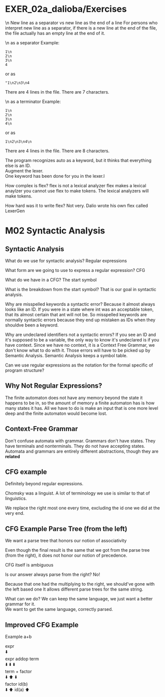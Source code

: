 # EXER_02a_dalioba/Exercises


\n
New line as a separator vs new line as the end of a line
For persons who interpret new line as a separator, if there is a new line at the end of the file, the file actually has an empty line at the end of it.

\n as a separator 
Example:
```
1\n
2\n
3\n
4
```
or as 
```
"1\n2\n3\n4
```
There are 4 lines in the file. There are 7 characters.

\n as a terminator
Example:  
```
1\n
2\n
3\n
4\n
```
or as 
```
1\n2\n3\n4\n
```
There are 4 lines in the file. There are 8 characters.

The program recognizes auto as a keyword, but it thinks that everything else is an ID.  
Augment the lexer.  
One keyword has been done for you in the lexer.l 

How complex is flex?
flex is not a lexical analyzer
flex makes a lexical anaylzer
you cannot use flex to make tokens.
The lexical analyzers will make tokens.

How hard was it to write flex?
Not very. Dalio wrote his own flex called LexerGen

# M02 Syntactic Analysis  
## Syntactic Analysis
What do we use for syntactic analysis?
Regular expressions

What form are we going to use to express a regular expression?
CFG

What do we have in a CFG?
The start symbol

What is the breakdown from the start symbol? That is our goal in syntactic analysis.

Why are misspelled keywords a syntactic error? Because it almost always looks like an ID. 
If you were in a state where int was an acceptable token, that its almost certain that ant will not be. 
So misspelled keywords are normally syntactic errors because they end up mistaken as IDs when they shouldve been a keyword.

Why are undeclared identifiers not a syntactic errors?
If you see an ID and it's supposed to be a variable, the only way to know it's undeclared is if you have context.
Since we have no context, it is a Context Free Grammar, we don't know what to do with it. 
Those errors will have to be picked up by Semantic Analysis.
Semantic Analysis keeps a symbol table.

Can we use regular expressions as the notation for the formal specific of program structure?

## Why Not Regular Expressions?  
The finite automaton does not have any memory beyond the state it happens to be in, so the amount of memory a finite automaton has is how many states it has. 
All we have to do is make an input that is one more level deep and the finite automaton would become lost.  

## Context-Free Grammar  
Don't confuse automata with grammar. Grammars don't have states. They have terminals and nonterminals. They do not have accepting states.
Automata and grammars are entirely different abstractions, though they are **related** 

## CFG example
Definitely beyond regular expressions.  

Chomsky was a linguist. A lot of terminology we use is similar to that of linguistics.  

We replace the right most one every time, excluding the id one we did at the very end.


## CFG Example Parse Tree (from the left)
We want a parse tree that honors our notion of associativity 

Even though the final result is the same that we got from the parse tree (from the right), it does not honor our notion of precedence.  

CFG itself is ambiguous

Is our answer always parse from the right? 
No! 

Because that one had the multiplying to the right, we should've gone with the left based one
It allows different parse trees for the same string.

What can we do?
We can keep the same language, we just want a better grammar for it.  
We want to get the same language, correctly parsed.  

## Improved CFG Example  

Example
a+b

expr  
⬇️  
expr  addop  term  
⬇️      ⬇️    ⬇️  
term     +    factor  
⬇️      ⬆️    ⬇️    
factor        id(b)  
⬇️            ⬆️
id(a)
⬆️
